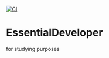 [![CI](https://github.com/nryrk/EssentialDeveloper/actions/workflows/main.yml/badge.svg)](https://github.com/nryrk/EssentialDeveloper/actions/workflows/main.yml)

# EssentialDeveloper
for studying purposes
